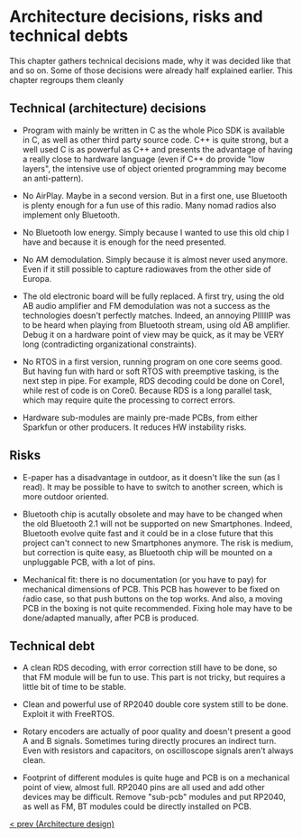 # Architecture decisions, risks and technical debts

This chapter gathers technical decisions made, why it was decided like that and so on. Some of those decisions were already half explained earlier. This chapter regroups them cleanly

## Technical (architecture) decisions

- Program with mainly be written in C as the whole Pico SDK is available in C, as well as other third party source code. C++ is quite strong, but a well used C is as powerful as C++ and presents the advantage of having a really close to hardware language (even if C++ do provide "low layers", the intensive use of object oriented programming may become an anti-pattern).  

- No AirPlay. Maybe in a second version. But in a first one, use Bluetooth is plenty enough for a fun use of this radio. Many nomad radios also implement only Bluetooth.  

- No Bluetooth low energy. Simply because I wanted to use this old chip I have and because it is enough for the need presented.  

- No AM demodulation. Simply because it is almost never used anymore. Even if it still possible to capture radiowaves from the other side of Europa.  

- The old electronic board will be fully replaced. A first try, using the old AB audio amplifier and FM demodulation was not a success as the technologies doesn't perfectly matches. Indeed, an annoying PIIIIIP was to be heard when playing from Bluetooth stream, using old AB amplifier. Debug it on a hardware point of view may be quick, as it may be VERY long (contradicting organizational constraints).

- No RTOS in a first version, running program on one core seems good. But having fun with hard or soft RTOS with preemptive tasking, is the next step in pipe. For example, RDS decoding could be done on Core1, while rest of code is on Core0. Because RDS is a long parallel task, which may require quite the processing to correct errors.

- Hardware sub-modules are mainly pre-made PCBs, from either Sparkfun or other producers. It reduces HW instability risks.

## Risks

- E-paper has a disadvantage in outdoor, as it doesn't like the sun (as I read). It may be possible to have to switch to another screen, which is more outdoor oriented.

- Bluetooth chip is acutally obsolete and may have to be changed when the old Bluetooth 2.1 will not be supported on new Smartphones. Indeed, Bluetooth evolve quite fast and it could be in a close future that this project can't connect to new Smartphones anymore. The risk is medium, but correction is quite easy, as Bluetooth chip will be mounted on a unpluggable PCB, with a lot of pins.

- Mechanical fit: there is no documentation (or you have to pay) for mechanical dimensions of PCB. This PCB has however to be fixed on ŕadio case, so that push buttons on the top works. And also, a moving PCB in the boxing is not quite recommended. Fixing hole may have to be done/adapted manually, after PCB is produced.

## Technical debt

- A clean RDS decoding, with error correction still have to be done, so that FM module will be fun to use. This part is not tricky, but requires a little bit of time to be stable.

- Clean and powerful use of RP2040 double core system still to be done. Exploit it with FreeRTOS.

- Rotary encoders are actually of poor quality and doesn't present a good A and B signals. Sometimes turing directly procures an indirect turn. Even with resistors and capacitors, on oscilloscope signals aren't always clean.

- Footprint of different modules is quite huge and PCB is on a mechanical point of view, almost full. RP2040 pins are all used and add other devices may be difficult. Remove "sub-pcb" modules and put RP2040, as well as FM, BT modules could be directly installed on PCB.

[< prev (Architecture design)](./ARC42_architectureMain.md)
